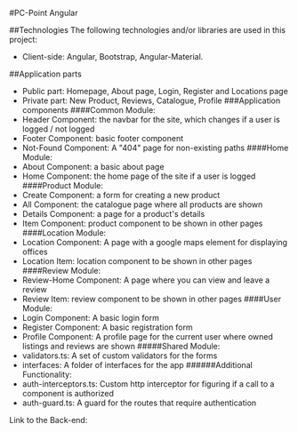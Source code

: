 #PC-Point Angular

##Technologies
The following technologies and/or libraries are used in this project:

- Client-side: Angular, Bootstrap, Angular-Material.

##Application parts
- Public part: Homepage, About page, Login, Register and Locations page
- Private part: New Product, Reviews, Catalogue, Profile
###Application components
####Common Module:
- Header Component: the navbar for the site, which changes if a user is logged / not logged
- Footer Component: basic footer component
- Not-Found Component: A "404" page for non-existing paths
####Home Module:
- About Component: a basic about page
- Home Component: the home page of the site if a user is logged
####Product Module:
- Create Component: a form for creating a new product
- All Component: the catalogue page where all products are shown
- Details Component: a page for a product's details
- Item Component: product component to be shown in other pages
####Location Module:
- Location Component: A page with a google maps element for displaying offices
- Location Item: location component to be shown in other pages
####Review Module:
- Review-Home Component: A page where you can view and leave a review
- Review Item: review component to be shown in other pages
####User Module:
- Login Component: A basic login form
- Register Component: A basic registration form
- Profile Component: A profile page for the current user where owned listings and reviews are shown
#####Shared Module:
- validators.ts: A set of custom validators for the forms
- interfaces: A folder of interfaces for the app
######Additional Functionality:
- auth-interceptors.ts: Custom http interceptor for figuring if a call to a component is authorized
- auth-guard.ts: A guard for the routes that require authentication

Link to the Back-end: 
